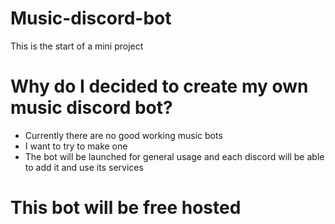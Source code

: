 # Music-discord-bot

This is the start of a mini project 

# Why do I decided to create my own music discord bot?
* Currently there are no good working music bots
* I want to try to make one
* The bot will be launched for general usage and each discord will be able to add it and use its services

# This bot will be free hosted
